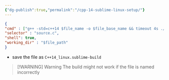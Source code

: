 ```yaml
---
{"dg-publish":true,"permalink":"/cpp-14-sublime-linux-setup/"}
---
```


```json
{
"cmd" : ["g++ -std=c++14 $file_name -o $file_base_name && timeout 4s ./$file_base_name<inputf.in>outputf.in"], 
"selector" : "source.c",
"shell": true,
"working_dir" : "$file_path"
}
```

- save the file as 
```C++14_linux.sublime-build```


> [!WARNING] Warning
> The build might not work if the file is named incorrectly
